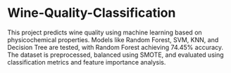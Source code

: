 # Wine-Quality-Classification
This project predicts wine quality using machine learning based on physicochemical properties. Models like Random Forest, SVM, KNN, and Decision Tree are tested, with Random Forest achieving 74.45% accuracy. The dataset is preprocessed, balanced using SMOTE, and evaluated using classification metrics and feature importance analysis.
